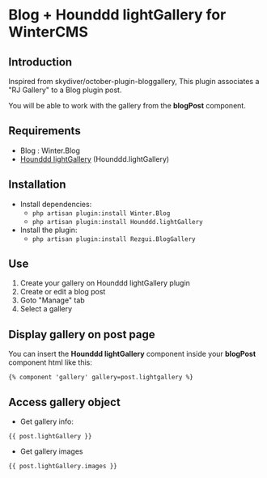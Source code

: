 # Blog + Hounddd lightGallery for WinterCMS

## Introduction
Inspired from skydiver/october-plugin-bloggallery, This plugin associates a "RJ Gallery" to a Blog plugin post.

You will be able to work with the gallery from the **blogPost** component.



## Requirements
- Blog : Winter.Blog
- [Hounddd lightGallery](https://github.com/Hounddd/wn-lightgallery-plugin) (Hounddd.lightGallery)



## Installation
* Install dependencies:
  * `php artisan plugin:install Winter.Blog`
  * `php artisan plugin:install Hounddd.lightGallery`
* Install the plugin:
  * `php artisan plugin:install Rezgui.BlogGallery`



## Use
1. Create your gallery on Hounddd lightGallery plugin
2. Create or edit a blog post
3. Goto "Manage" tab
4. Select a gallery



## Display gallery on post page
You can insert the **Hounddd lightGallery** component inside your **blogPost** component html like this:
```
{% component 'gallery' gallery=post.lightgallery %}
```



## Access gallery object

* Get gallery info:
```
{{ post.lightGallery }}
```

* Get gallery images
```
{{ post.lightGallery.images }}
```
